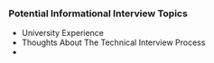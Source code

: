 ### Potential Informational Interview Topics

- University Experience
- Thoughts About The Technical Interview Process
- 

